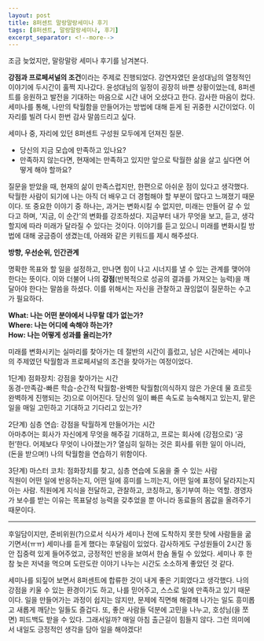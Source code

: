 ```yaml
---
layout: post
title: 8퍼센트 말랑말랑세미나 후기
tags: [8퍼센트, 말랑말랑세미나, 후기]
excerpt_separator: <!--more-->
---
```

조금 늦었지만, 말랑말랑 세미나 후기를 남겨본다. 

 **강점과 프로페셔널의 조건**이라는 주제로 진행되었다. 강연자였던 윤성대님의 열정적인 이야기에 두시간이 훌쩍 지나갔다.
윤성대님의 일정이 굉장히 바쁜 상황이었는데, 8퍼센트를 응원하고 발전을 기대하는 마음으로 시간 내어 오셨다고 한다. 감사한 마음이 컸다. 
세미나를 통해, 나만의 탁월함을 만들어가는 방법에 대해 듣게 된 귀중한 시간이었다. 이 자리를 빌려 다시 한번 감사 말씀드리고 싶다.  
  
 세미나 중, 자리에 있던 8퍼센트 구성원 모두에게 던져진 질문.  
  
* 당신의 지금 모습에 만족하고 있나요?  
* 만족하지 않는다면, 현재에는 만족하고 있지만 앞으로 탁월한 삶을 살고 싶다면 어떻게 해야 할까요?  
  
질문을 받았을 때, 현재의 삶이 만족스럽지만, 한편으로 아쉬운 점이 있다고 생각했다. 탁월한 사람이 되기에 나는 아직 더 배우고 더 경험해야 할 부분이 많다고 느껴졌기 때문이다. 또 중요한 이야기 중 하나는, 과거는 변화시킬 수 없지만, 미래는 만들어 갈 수 있다고 하며, '지금, 이 순간'의 변화를 강조하셨다. 지금부터 내가 무엇을 보고, 듣고, 생각할지에 따라 미래가 달라질 수 있다는 것이다. 이야기를 듣고 있으니 미래를 변화시킬 방법에 대해 궁금증이 생겼는데, 아래와 같은 키워드를 제시 해주셨다.

**방향, 우선순위, 인간관계**

명확한 목표와 할 일을 설정하고, 만나면 힘이 나고 시너지를 낼 수 있는 관계를 맺어야 한다는 뜻이다. 이와 더불어 나의 **강점**(반복적으로 성공의 결과를 가져오는 능력)을 깨달아야 한다는 말씀을 하셨다. 이를 위해서는 자신을 관찰하고 끊임없이 질문하는 수고가 필요하다.

**What: 나는 어떤 분야에서 나무랄 데가 없는가?**  
**Where: 나는 어디에 속해야 하는가?**  
**How: 나는 어떻게 성과를 올리는가?**  
    
미래를 변화시키는 실마리를 찾아가는 데 절반의 시간이 흘렀고, 남은 시간에는 세미나의 주제였던 탁월함과 프로페셔널의 조건을 찾아가는 여정이었다.
  
1단계) 점화장치: 강점을 찾아가는 시간  
동경-만족감-빠른 학습-순간적 탁월함-완벽한 탁월함(의식하지 않은 가운데 물 흐르듯 완벽하게 진행되는 것)으로 이어진다. 당신의 일이 빠른 속도로 능숙해지고 있는지, 맡은 일을 매일 고민하고 기대하고 기다리고 있는가?
  
2단계) 심층 연습: 강점을 탁월하게 만들어가는 시간  
아마추어는 회사가 자신에게 무엇을 해주길 기대하고, 프로는 회사에 (강점으로) ‘공헌’한다. 어제보다 무엇이 나아졌는가? 열심히 일하는 것은 회사를 위한 일이 아니라, (돈을 받으며!) 나의 탁월함을 연습하기 위함이다.
  
3단계) 마스터 코치: 점화장치를 찾고, 심층 연습에 도움을 줄 수 있는 사람  
직원이 어떤 일에 반응하는지, 어떤 일에 흥미를 느끼는지, 어떤 일에 표정이 달라지는지 아는 사람. 직원에게 지식을 전달하고, 관찰하고, 코칭하고, 동기부여 하는 역할. 경영자가 보수를 받는 이유는 목표달성 능력을 갖추었을 뿐 아니라 동료들의 몸값을 올려주기 때문이다.

------------------------
후일담이지만, 준비위원(?)으로서 식사가 세미나 전에 도착하지 못한 탓에 사람들을 굶기면서(ㅠㅠ) 세미나를 듣게 했다는 후달림이 있었다. 감사하게도 구성원들이 2시간 동안 집중력 있게 들어주었고, 긍정적인 반응을 보여서 한숨 돌릴 수 있었다. 세미나 후 한참 늦은 저녁을 먹으며 도란도란 이야기 나누는 시간도 소소하게 좋았던 것 같다.

세미나를 되짚어 보면서 8퍼센트에 합류한 것이 내게 좋은 기회였다고 생각했다. 나의 강점을 키울 수 있는 환경이기도 하고, 나를 믿어주고, 스스로 일에 만족하고 있기 때문이다. 일을 만들어가는 과정이 쉽지는 않지만, 문제에 직면해 해결해 나가는 일도 흥미롭고 새롭게 깨닫는 일들도 즐겁다. 또, 좋은 사람들 덕분에 고민을 나누고, 호성님(을 쪼면) 피드백도 받을 수 있다. 그래서일까? 매일 아침 출근길이 힘들지 않다. 그런 의미에서 내일도 긍정적인 생각을 담아 일을 해야겠다!  

